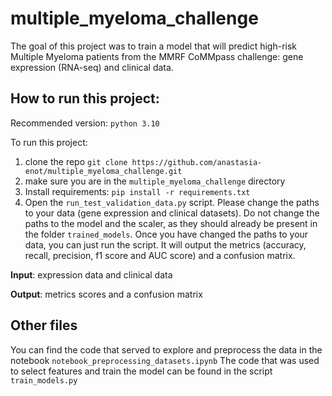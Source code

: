 # multiple_myeloma_challenge

The goal of this project was to train a model that will predict high-risk Multiple Myeloma patients from
the MMRF CoMMpass challenge: gene expression (RNA-seq) and clinical data. 

## How to run this project:
Recommended version: `python 3.10`

To run this project:
1. clone the repo `git clone https://github.com/anastasia-enot/multiple_myeloma_challenge.git`
2. make sure you are in the `multiple_myeloma_challenge` directory
3. Install requirements: `pip install -r requirements.txt`
4. Open the `run_test_validation_data.py` script. Please change the paths to your data (gene expression and clinical datasets). 
Do not change the paths to the model and the scaler, as they should already be present in the folder `trained_models`.
Once you have changed the paths to your data, you can just run the script. It will output the metrics (accuracy, recall, 
precision, f1 score and AUC score) and a confusion matrix. 

**Input**: expression data and clinical data

**Output**: metrics scores and a confusion matrix

## Other files
You can find the code that served to explore and preprocess the data in the notebook `notebook_preprocessing_datasets.ipynb`
The code that was used to select features and train the model can be found in the script `train_models.py`




